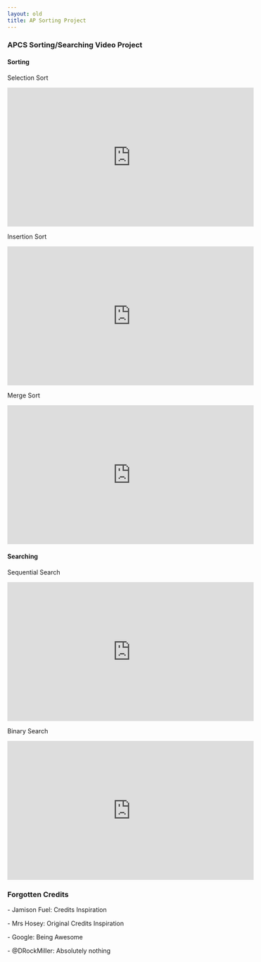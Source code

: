 ```yaml
---
layout: old
title: AP Sorting Project
---
```


<h3>APCS Sorting/Searching Video Project</h3>

<h4>Sorting</h4>

<p>Selection Sort</p>
<iframe width="560" height="315" src="https://www.youtube.com/embed/VIqN0l6LfPU" frameborder="0" allowfullscreen></iframe>

<p>Insertion Sort</p>
<iframe width="560" height="315" src="https://www.youtube.com/embed/SPP-a3C0g8k" frameborder="0" allowfullscreen></iframe>

<p>Merge Sort</p>
<iframe width="560" height="315" src="https://www.youtube.com/embed/4THGyphxwJw" frameborder="0" allowfullscreen></iframe>

<h4>Searching</h4>

<p>Sequential Search</p>
<iframe width="560" height="315" src="https://www.youtube.com/embed/Xwsrj8W_TZQ" frameborder="0" allowfullscreen></iframe>

<p>Binary Search</p>
<iframe width="560" height="315" src="https://www.youtube.com/embed/AW5vc_9c3us" frameborder="0" allowfullscreen></iframe>

<h3>Forgotten Credits</h3>
<p> - Jamison Fuel: Credits Inspiration</p>
<p> - Mrs Hosey: Original Credits Inspiration</p>
<p> - Google: Being Awesome</p>
<p> - @DRockMiller: Absolutely nothing</p>
